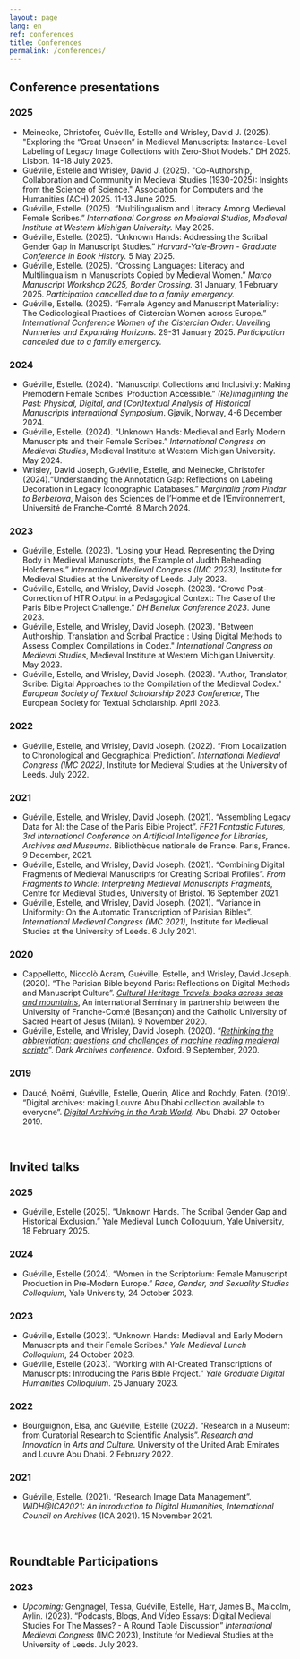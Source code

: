 ```yaml
---
layout: page
lang: en
ref: conferences
title: Conferences
permalink: /conferences/
---
```


## Conference presentations

### 2025
- Meinecke, Christofer, Guéville, Estelle and Wrisley, David J. (2025). "Exploring the “Great Unseen” in Medieval Manuscripts: Instance-Level Labeling of Legacy Image Collections with Zero-Shot Models." DH 2025. Lisbon. 14-18 July 2025.
- Guéville, Estelle and Wrisley, David J. (2025). "Co-Authorship, Collaboration and Community in Medieval Studies (1930-2025): Insights from the Science of Science." Association for Computers and the Humanities (ACH) 2025. 11-13 June 2025. 
- Guéville, Estelle. (2025). “Multilingualism and Literacy Among Medieval Female Scribes.” *International Congress on Medieval Studies, Medieval Institute at Western Michigan University.* May 2025.
- Guéville, Estelle. (2025). “Unknown Hands: Addressing the Scribal Gender Gap in Manuscript Studies.” *Harvard-Yale-Brown - Graduate Conference in Book History.* 5 May 2025.
- Guéville, Estelle. (2025). “Crossing Languages: Literacy and Multilingualism in Manuscripts Copied by Medieval Women.” *Marco Manuscript Workshop 2025, Border Crossing.* 31 January, 1 February 2025. *Participation cancelled due to a family emergency.*
- Guéville, Estelle. (2025). “Female Agency and Manuscript Materiality: The Codicological Practices of Cistercian Women across Europe.” *International Conference Women of the Cistercian Order: Unveiling Nunneries and Expanding Horizons.* 29-31 January 2025. *Participation cancelled due to a family emergency.*

### 2024
- Guéville, Estelle. (2024). “Manuscript Collections and Inclusivity: Making Premodern Female Scribes' Production Accessible.” *(Re)imag(in)ing the Past: Physical, Digital, and (Con)textual Analysis of Historical Manuscripts International Symposium*. Gjøvik, Norway, 4-6 December 2024.
- Guéville, Estelle. (2024). “Unknown Hands: Medieval and Early Modern Manuscripts and their Female Scribes.” *International Congress on Medieval Studies*, Medieval Institute at Western Michigan University. May 2024.
- Wrisley, David Joseph, Guéville, Estelle, and Meinecke, Christofer (2024).“Understanding the Annotation Gap: Reflections on Labeling Decoration in Legacy Iconographic Databases.” *Marginalia from Pindar to Berberova*, Maison des Sciences de l’Homme et de l’Environnement, Université de Franche-Comté. 8 March 2024.

### 2023
- Guéville, Estelle. (2023). “Losing your Head. Representing the Dying Body in Medieval Manuscripts, the Example of Judith Beheading Holofernes.” *International Medieval Congress (IMC 2023)*, Institute for Medieval Studies at the University of Leeds. July 2023.
- Guéville, Estelle, and Wrisley, David Joseph. (2023). “Crowd Post-Correction of HTR Output in a Pedagogical Context: The Case of the Paris Bible Project Challenge.” *DH Benelux Conference 2023*. June 2023.
- Guéville, Estelle, and Wrisley, David Joseph. (2023). "Between Authorship, Translation and Scribal Practice : Using Digital Methods to Assess Complex Compilations in Codex." *International Congress on Medieval Studies*, Medieval Institute at Western Michigan University. May 2023.
- Guéville, Estelle, and Wrisley, David Joseph. (2023). "Author, Translator, Scribe: Digital Approaches to the Compilation of the Medieval Codex." *European Society of Textual Scholarship 2023 Conference*, The European Society for Textual Scholarship. April 2023.

### 2022
- Guéville, Estelle, and Wrisley, David Joseph. (2022). “From Localization to Chronological and Geographical Prediction”. *International Medieval Congress (IMC 2022)*, Institute for Medieval Studies at the University of Leeds. July 2022.

### 2021
- Guéville, Estelle, and Wrisley, David Joseph. (2021). “Assembling Legacy Data for AI: the Case of the Paris Bible Project”. *FF21 Fantastic Futures, 3rd International Conference on Artificial Intelligence for Libraries, Archives and Museums*. Bibliothèque nationale de France. Paris, France. 9 December, 2021.
- Guéville, Estelle, and Wrisley, David Joseph. (2021). “Combining Digital Fragments of Medieval Manuscripts for Creating Scribal Profiles”. *From Fragments to Whole: Interpreting Medieval Manuscripts Fragments*, Centre for Medieval Studies, University of Bristol. 16 September 2021.
- Guéville, Estelle, and Wrisley, David Joseph. (2021). “Variance in Uniformity: On the Automatic Transcription of Parisian Bibles”. *International Medieval Congress (IMC 2021)*, Institute for Medieval Studies at the University of Leeds. 6 July 2021.

### 2020

- Cappelletto, Niccolò Acram, Guéville, Estelle, and Wrisley, David Joseph. (2020). “The Parisian Bible beyond Paris: Reflections on Digital Methods and Manuscript Culture”. [*Cultural Heritage Travels: books across seas and mountains*](https://ista.univ-fcomte.fr/actu/ista/humanites-numériques/1246-séminaire-international), An international Seminary in partnership between the University of Franche-Comté (Besançon) and the Catholic University of Sacred Heart of Jesus (Milan). 9 November 2020.
- Guéville, Estelle, and Wrisley, David Joseph. (2020). “[*Rethinking the abbreviation: questions and challenges of machine reading medieval scripta*](https://www.youtube.com/watch?v=p38lvPRRNmAnternational)”. *Dark Archives conference*. Oxford. 9 September, 2020.

### 2019
- Daucé, Noëmi, Guéville, Estelle, Querin, Alice and Rochdy, Faten. (2019). “Digital archives: making Louvre Abu Dhabi collection available to everyone”. [*Digital Archiving in the Arab World*](https://www.bibalex.org/daiaw/en/Home/StaticPage.aspx?page=17e=17). Abu Dhabi. 27 October 2019.

<br>

## Invited talks

### 2025
- Guéville, Estelle (2025). “Unknown Hands. The Scribal Gender Gap and Historical Exclusion.” Yale Medieval Lunch Colloquium, Yale University, 18 February 2025.

### 2024
- Guéville, Estelle (2024). “Women in the Scriptorium: Female Manuscript Production in Pre-Modern Europe.” *Race, Gender, and Sexuality Studies Colloquium*, Yale University, 24 October 2023.


### 2023
- Guéville, Estelle (2023). “Unknown Hands: Medieval and Early Modern Manuscripts and their Female Scribes.” *Yale Medieval Lunch Colloquium*, 24 October 2023.
- Guéville, Estelle (2023). “Working with AI-Created Transcriptions of Manuscripts: Introducing the Paris Bible Project.” *Yale Graduate Digital Humanities Colloquium*. 25 January 2023.

### 2022
- Bourguignon, Elsa, and Guéville, Estelle (2022). “Research in a Museum: from Curatorial Research to Scientific Analysis”. *Research and Innovation in Arts and Culture*. University of the United Arab Emirates and Louvre Abu Dhabi. 2 February 2022.

### 2021
- Guéville, Estelle. (2021). “Research Image Data Management”. *WIDH@ICA2021: An introduction to Digital Humanities, International Council on Archives* (ICA 2021). 15 November 2021.


<br>

## Roundtable Participations

### 2023
- *Upcoming:* Gengnagel, Tessa, Guéville, Estelle, Harr, James B., Malcolm, Aylin. (2023). “Podcasts, Blogs, And Video Essays: Digital Medieval Studies For The Masses? - A Round Table Discussion” *International Medieval Congress* (IMC 2023), Institute for Medieval Studies at the University of Leeds. July 2023.

<br>